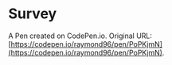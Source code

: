 # Survey

A Pen created on CodePen.io. Original URL: [https://codepen.io/raymond96/pen/PoPKjmN](https://codepen.io/raymond96/pen/PoPKjmN).


